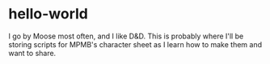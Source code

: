 # hello-world

I go by Moose most often, and I like D&D. This is probably where I'll be storing scripts for MPMB's character sheet as I learn how to make them and want to share.
